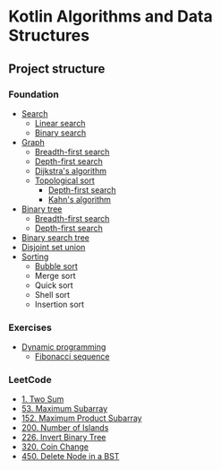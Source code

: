 # Kotlin Algorithms and Data Structures

## Project structure

### Foundation

- [Search](src/foundation/search)
    - [Linear search](src/foundation/search/linear)
    - [Binary search](src/foundation/search/binary)
- [Graph](src/foundation/graph)
    - [Breadth-first search](src/foundation/graph/breadth-first-search)
    - [Depth-first search](src/foundation/graph/depth-first-search)
    - [Dijkstra's algorithm](src/foundation/graph/dijkstra)
    - [Topological sort](src/foundation/graph/topological-sort)
        - [Depth-first search](src/foundation/graph/topological-sort/DfsTopologicalSort.kt)
        - [Kahn's algorithm](src/foundation/graph/topological-sort/KahnTopologicalSort.kt)
- [Binary tree](src/foundation/binary-tree)
    - [Breadth-first search](src/foundation/binary-tree/breadth-first-search)
    - [Depth-first search](src/foundation/binary-tree/depth-first-search)
- [Binary search tree](src/foundation/binary-search-tree)
- [Disjoint set union](src/foundation/disjoint-set-union/disjoint-set.kt)
- [Sorting](src/foundation/sorting)
    - [Bubble sort](src/foundation/sorting/bubble-sort/bubble-sort.kt)
    - Merge sort
    - Quick sort
    - Shell sort
    - Insertion sort

### Exercises

- [Dynamic programming](src/exercises/dynamic-programming)
    - [Fibonacci sequence](src/exercises/dynamic-programming/fibonacci.kt)

### LeetCode

- [1. Two Sum](src/leetcode/1-two-sum/solution.kt)
- [53. Maximum Subarray](src/leetcode/53-maximum-subarray/solution.kt)
- [152. Maximum Product Subarray](src/leetcode/152-maximum-product-subarray/solution.kt)
- [200. Number of Islands](src/leetcode/200-number-of-islands/solution.kt)
- [226. Invert Binary Tree](src/leetcode/226-invert-binary-tree/solution.kt)
- [320. Coin Change](src/leetcode/320-coin-change/solution.kt)
- [450. Delete Node in a BST](src/leetcode/450-delete-node-in-a-bst/solution.kt)
